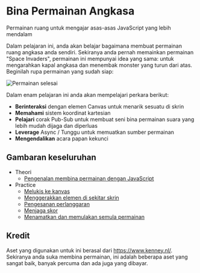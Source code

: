 # Bina Permainan Angkasa

Permainan ruang untuk mengajar asas-asas JavaScript yang lebih mendalam

Dalam pelajaran ini, anda akan belajar bagaimana membuat permainan ruang angkasa anda sendiri. Sekiranya anda pernah memainkan permainan "Space Invaders", permainan ini mempunyai idea yang sama: untuk mengarahkan kapal angkasa dan menembak monster yang turun dari atas. Beginilah rupa permainan yang sudah siap:

![Permainan selesai](../images/pewpew.gif)

Dalam enam pelajaran ini anda akan mempelajari perkara berikut:

- **Berinteraksi** dengan elemen Canvas untuk menarik sesuatu di skrin
- **Memahami** sistem koordinat kartesian
- **Pelajari** corak Pub-Sub untuk membuat seni bina permainan suara yang lebih mudah dijaga dan diperluas
- **Leverage** Async / Tunggu untuk memuatkan sumber permainan
- **Mengendalikan** acara papan kekunci

## Gambaran keseluruhan

- Theori
   - [Pengenalan membina permainan dengan JavaScript](../1-introduction/README.md)
- Practice
   - [Melukis ke kanvas](../2-drawing-to-canvas/README.md)
   - [Menggerakkan elemen di sekitar skrin](../3-moving-elements-around/README.md)
   - [Pengesanan perlanggaran](../4-collision-detection/README.md)
   - [Menjaga skor](../5-keeping-score/README.md)
   - [Menamatkan dan memulakan semula permainan](../6-end-condition/README.md)

## Kredit

Aset yang digunakan untuk ini berasal dari https://www.kenney.nl/.
Sekiranya anda suka membina permainan, ini adalah beberapa aset yang sangat baik, banyak percuma dan ada juga yang dibayar.
